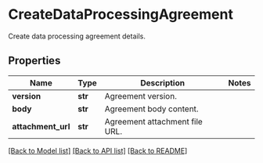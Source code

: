# CreateDataProcessingAgreement

Create data processing agreement details.

## Properties
Name | Type | Description | Notes
------------ | ------------- | ------------- | -------------
**version** | **str** | Agreement version. | 
**body** | **str** | Agreement body content. | 
**attachment_url** | **str** | Agreement attachment file URL. | 

[[Back to Model list]](../README.md#documentation-for-models) [[Back to API list]](../README.md#documentation-for-api-endpoints) [[Back to README]](../README.md)


